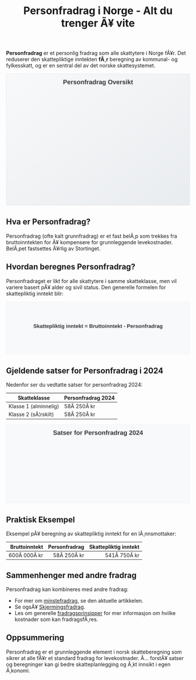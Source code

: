 ﻿---
title: "Personfradrag i Norge - Alt du trenger Ã¥ vite"
meta_title: "Personfradrag i Norge - Alt du trenger Ã¥ vite"
meta_description: '**Personfradrag** er et personlig fradrag som alle skattytere i Norge fÃ¥r. Det reduserer den skattepliktige inntekten **fÃ¸r** beregning av kommunal- og fylkes...'
slug: personfradrag
type: blog
layout: pages/single
---

**Personfradrag** er et personlig fradrag som alle skattytere i Norge fÃ¥r. Det reduserer den skattepliktige inntekten **fÃ¸r** beregning av kommunal- og fylkesskatt, og er en sentral del av det norske skattesystemet.

![Personfradrag Oversikt](personfradrag-image.svg)

## Hva er Personfradrag?

Personfradrag (ofte kalt grunnfradrag) er et fast belÃ¸p som trekkes fra bruttoinntekten for Ã¥ kompensere for grunnleggende levekostnader. BelÃ¸pet fastsettes Ã¥rlig av Stortinget.

## Hvordan beregnes Personfradrag?

Personfradraget er likt for alle skattytere i samme skatteklasse, men vil variere basert pÃ¥ alder og sivil status. Den generelle formelen for skattepliktig inntekt blir:

![Formel for Personfradrag](personfradrag-formel.svg)

## Gjeldende satser for Personfradrag i 2024

Nedenfor ser du vedtatte satser for personfradrag 2024:

| Skatteklasse          | Personfradrag 2024 |
|-----------------------|--------------------|
| Klasse 1 (alminnelig) | 58Â 250Â kr          |
| Klasse 2 (sÃ¦rskilt)   | 58Â 250Â kr          |

![Satser for Personfradrag 2024](personfradrag-satser-2024.svg)

## Praktisk Eksempel

Eksempel pÃ¥ beregning av skattepliktig inntekt for en lÃ¸nnsmottaker:

| Bruttoinntekt | Personfradrag | Skattepliktig inntekt |
|--------------:|--------------:|-----------------------:|
| 600Â 000Â kr    |     58Â 250Â kr |               541Â 750Â kr |

## Sammenhenger med andre fradrag

Personfradrag kan kombineres med andre fradrag:

* For mer om [minstefradrag](/blogs/regnskap/hva-er-minstefradrag "Hva er Minstefradrag? Komplett Guide til Minstefradrag i Norge 2024"), se den aktuelle artikkelen.
* Se ogsÃ¥ [Skjermingsfradrag](/blogs/regnskap/hva-er-skjermingsfradrag "Hva er Skjermingsfradrag? Guide til Skjermingsfradrag i Aksjer").
* Les om generelle [fradragsprinsipper](/blogs/regnskap/hva-er-fradrag "Hva er fradrag i regnskap? Komplett Guide til Skattefradrag og RegnskapsfÃ¸ring") for mer informasjon om hvilke kostnader som kan fradragsfÃ¸res.

## Oppsummering

Personfradrag er et grunnleggende element i norsk skatteberegning som sikrer at alle fÃ¥r et standard fradrag for levekostnader. Ã… forstÃ¥ satser og beregninger kan gi bedre skatteplanlegging og Ã¸kt innsikt i egen Ã¸konomi.



